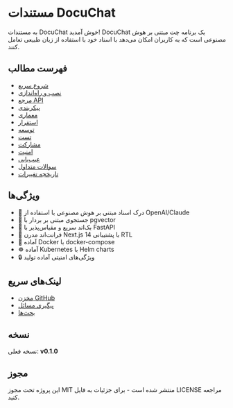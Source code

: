 # مستندات DocuChat

به مستندات DocuChat خوش آمدید! DocuChat یک برنامه چت مبتنی بر هوش مصنوعی است که به کاربران امکان می‌دهد با اسناد خود با استفاده از زبان طبیعی تعامل کنند.

## فهرست مطالب

- [شروع سریع](./QUICKSTART.md)
- [نصب و راه‌اندازی](./INSTALLATION.md)
- [مرجع API](./API-REFERENCE.md)
- [پیکربندی](./CONFIGURATION.md)
- [معماری](./ARCHITECTURE.md)
- [استقرار](./DEPLOYMENT.md)
- [توسعه](./DEVELOPMENT.md)
- [تست](./TESTING.md)
- [مشارکت](./CONTRIBUTING.md)
- [امنیت](./SECURITY.md)
- [عیب‌یابی](./TROUBLESHOOTING.md)
- [سوالات متداول](./FAQ.md)
- [تاریخچه تغییرات](./CHANGELOG.md)

## ویژگی‌ها

- 🤖 درک اسناد مبتنی بر هوش مصنوعی با استفاده از OpenAI/Claude
- 📄 جستجوی مبتنی بر بردار با pgvector
- 🚀 بک‌اند سریع و مقیاس‌پذیر با FastAPI
- 💎 فرانت‌اند مدرن Next.js 14 با پشتیبانی RTL
- 🐳 آماده Docker با docker-compose
- ☸️ آماده Kubernetes با Helm charts
- 🔒 ویژگی‌های امنیتی آماده تولید

## لینک‌های سریع

- [مخزن GitHub](https://github.com/your-org/docuchat)
- [پیگیری مسائل](https://github.com/your-org/docuchat/issues)
- [بحث‌ها](https://github.com/your-org/docuchat/discussions)

## نسخه

نسخه فعلی: **v0.1.0**

## مجوز

این پروژه تحت مجوز MIT منتشر شده است - برای جزئیات به فایل LICENSE مراجعه کنید.
